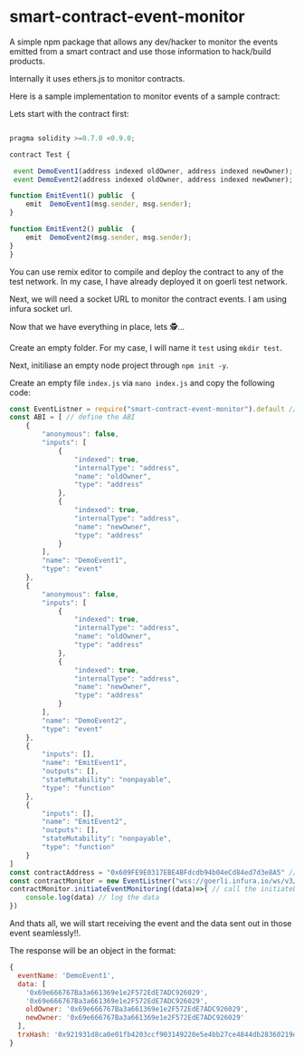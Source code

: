 # **smart-contract-event-monitor**

A simple npm package that allows any dev/hacker to monitor the events emitted from a smart contract and use those information to hack/build products.

Internally it uses ethers.js to monitor contracts. 

Here is a sample implementation to monitor events of a sample contract:

Lets start with the contract first: 
```js   

pragma solidity >=0.7.0 <0.9.0;

contract Test {

 event DemoEvent1(address indexed oldOwner, address indexed newOwner);
 event DemoEvent2(address indexed oldOwner, address indexed newOwner);

function EmitEvent1() public  {
    emit  DemoEvent1(msg.sender, msg.sender);
}

function EmitEvent2() public  {
    emit  DemoEvent2(msg.sender, msg.sender);
}
}
```
You can use remix editor to compile and deploy the contract to any of the test network. In my case, I have already deployed it on goerli test network.

Next, we will need a socket URL to monitor the contract events. I am using infura socket url.

Now that we have everything in place, lets 🕵️...

Create an empty folder. For my case, I will name it `test` using `mkdir test`.

Next, initiliase an empty node project through `npm init -y`.

Create an empty file `index.js` via `nano index.js` and copy the following code:

```js
const EventListner = require("smart-contract-event-monitor").default // import the package
const ABI = [ // define the ABI
	{
		"anonymous": false,
		"inputs": [
			{
				"indexed": true,
				"internalType": "address",
				"name": "oldOwner",
				"type": "address"
			},
			{
				"indexed": true,
				"internalType": "address",
				"name": "newOwner",
				"type": "address"
			}
		],
		"name": "DemoEvent1",
		"type": "event"
	},
	{
		"anonymous": false,
		"inputs": [
			{
				"indexed": true,
				"internalType": "address",
				"name": "oldOwner",
				"type": "address"
			},
			{
				"indexed": true,
				"internalType": "address",
				"name": "newOwner",
				"type": "address"
			}
		],
		"name": "DemoEvent2",
		"type": "event"
	},
	{
		"inputs": [],
		"name": "EmitEvent1",
		"outputs": [],
		"stateMutability": "nonpayable",
		"type": "function"
	},
	{
		"inputs": [],
		"name": "EmitEvent2",
		"outputs": [],
		"stateMutability": "nonpayable",
		"type": "function"
	}
]
const contractAddress = "0x609FE9E0317EBE4BFdcdb94b04eCd84ed7d3e8A5" // contract address
const contractMonitor = new EventListner("wss://goerli.infura.io/ws/v3/<Project Id>",contractAddress,ABI) // initialise 
contractMonitor.initiateEventMonitoring((data)=>{ // call the initiateEventMonitoring to monitor the events
	console.log(data) // log the data
})
```

And thats all, we will start receiving the event and the data sent out in those event seamlessly!!.

The response will be an object in the format:

```js
{
  eventName: 'DemoEvent1',
  data: [
    '0x69e666767Ba3a661369e1e2F572EdE7ADC926029',
    '0x69e666767Ba3a661369e1e2F572EdE7ADC926029',
    oldOwner: '0x69e666767Ba3a661369e1e2F572EdE7ADC926029',
    newOwner: '0x69e666767Ba3a661369e1e2F572EdE7ADC926029'
  ],
  trxHash: '0x921931d8ca0e01fb4203ccf903149220e5e4bb27ce4844db28360219d57aa510'
}
```